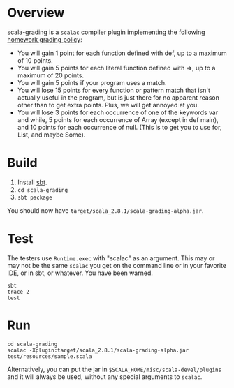 # Overview #
scala-grading is a `scalac` compiler plugin implementing the following [homework grading policy](http://www.cis.upenn.edu/~matuszek/cis700-2010/Assignments/02-Playfair.html):


- You will gain 1 point for each function defined with def, up to a maximum of 10 points.
- You will gain 5 points for each literal function defined with =>, up to a maximum of 20 points.
- You will gain 5 points if your program uses a match.
- You will lose 15 points for every function or pattern match that isn't actually useful in the program, but is just there for no apparent reason other than to get extra points. Plus, we will get annoyed at you.
- You will lose 3 points for each occurrence of one of the keywords var and while, 5 points for each occurrence of Array (except in def main), and 10 points for each occurrence of null. (This is to get you to use for, List, and maybe Some).

# Build #
1. Install [sbt](http://code.google.com/p/simple-build-tool/wiki/Setup).
2. `cd scala-grading`
3. `sbt package`

You should now have `target/scala_2.8.1/scala-grading-alpha.jar`.

# Test #
The testers use `Runtime.exec` with "scalac" as an argument. This may or may not be the same `scalac` you get on the command line or in  your favorite IDE, or in sbt, or whatever. You have been warned.

    sbt
    trace 2
    test

# Run #
    cd scala-grading
    scalac -Xplugin:target/scala_2.8.1/scala-grading-alpha.jar test/resources/sample.scala

Alternatively, you can put the jar in `$SCALA_HOME/misc/scala-devel/plugins` and it will always be used, without any special arguments to `scalac`.

